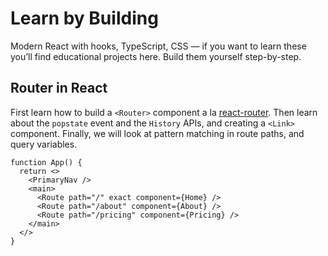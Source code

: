 # Learn by Building

Modern React with hooks, TypeScript, CSS — if you want to learn these you’ll find educational projects here. Build them yourself step-by-step.

## Router in React

First learn how to build a `<Router>` component a la [react-router](https://reacttraining.com/react-router). Then learn about the `popstate` event and the `History` APIs, and creating a `<Link>` component. Finally, we will look at pattern matching in route paths, and query variables.

```tsx
function App() {
  return <>
    <PrimaryNav />
    <main>
      <Route path="/" exact component={Home} />
      <Route path="/about" component={About} />
      <Route path="/pricing" component={Pricing} />
    </main>
  </>
}
```